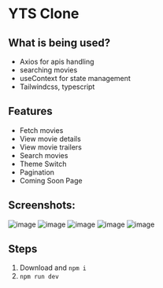 # YTS Clone

## What is being used?
  - Axios for apis handling
  - searching movies
  - useContext for state management
  - Tailwindcss, typescript

## Features
  - Fetch movies 
  - View movie details 
  - View movie trailers
  - Search movies 
  - Theme Switch
  - Pagination
  - Coming Soon Page

## Screenshots:
![image](https://github.com/user-attachments/assets/e85d9449-be18-44f0-9c9f-0eb3d85c6277)
![image](https://github.com/user-attachments/assets/16d04dbe-c0ec-45d1-b9ea-2fa6da351494)
![image](https://github.com/user-attachments/assets/b623a080-64f8-42d6-a189-f21e0db07b24)
![image](https://github.com/user-attachments/assets/f2dfcedb-22d5-4f20-afa8-8c69983d3ae9)
![image](https://github.com/user-attachments/assets/debf5d82-7d30-44f8-9121-7557e094e4ae)

## Steps
1. Download and ```npm i```
2. ```npm run dev```
